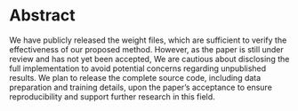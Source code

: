 # Abstract
We have publicly released the weight files, which are sufficient to verify the effectiveness of our proposed method. However, as the paper is still under review and has not yet been accepted, We are cautious about disclosing the full implementation to avoid potential concerns regarding unpublished results. We plan to release the complete source code, including data preparation and training details, upon the paper’s acceptance to ensure reproducibility and support further research in this field.
